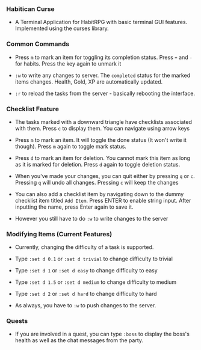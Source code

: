 ### Habitican Curse

* A Terminal Application for HabitRPG with basic terminal GUI features. Implemented using the curses library.

### Common Commands

* Press `m` to mark an item for toggling its completion status. Press `+` and `-` for habits. Press the key again to unmark it

* `:w` to write any changes to server. The `completed` status for the marked items changes. Health, Gold, XP are automatically updated. 

* `:r` to reload the tasks from the server - basically rebooting the interface.

### Checklist Feature

* The tasks marked with a downward triangle have checklists associated with them. Press `c` to display them. You can navigate using arrow keys

* Press `m` to mark an item. It will toggle the done status (It won't write it though). Press `m` again to toggle mark status.

* Press `d` to mark an item for deletion. You cannot mark this item as long as it is marked for deletion. Press `d` again to toggle deletion status.

* When you've made your changes, you can quit either by pressing `q` or `c`. Pressing `q` will undo all changes. Pressing `c` will keep the changes

* You can also add a checklist item by navigating down to the dummy checklist item titled `Add Item`. Press ENTER to enable string input. After inputting the name, press Enter again to save it.

* However you still have to do `:w` to write changes to the server

### Modifying Items (Current Features)

* Currently, changing the difficulty of a task is supported.

* Type `:set d 0.1` or `:set d trivial` to change difficulty to trivial

* Type `:set d 1` or `:set d easy` to change difficulty to easy

* Type `:set d 1.5` or `:set d medium` to change difficulty to medium

* Type `:set d 2` or `:set d hard` to change difficulty to hard

* As always, you have to `:w` to push changes to the server.

### Quests

* If you are involved in a quest, you can type `:boss` to display the boss's health as well as the chat messages from the party.
